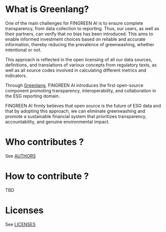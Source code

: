 # What is Greenlang?

One of the main challenges for FINGREEN AI is to ensure complete transparency, from data collection to reporting. Thus, our users, as well as their partners, can verify that no bias has been introduced. This aims to enable informed investment choices based on reliable and accurate information, thereby reducing the prevalence of greenwashing, whether intentional or not.

This approach is reflected in the open licensing of all our data sources, definitions, and translations of various concepts from regulatory texts, as well as all source codes involved in calculating different metrics and indicators.

Through [Greenlang](http://greenlang.fingreen.ai), FINGREEN AI introduces the first open-source component promoting transparency, interoperability, and collaboration in the ESG reporting domain.

FINGREEN AI firmly believes that open source is the future of ESG data and that by adopting this approach, we can eliminate greenwashing and promote a sustainable financial system that prioritizes transparency, accountability, and genuine environmental impact.

# Who contributes ?

See [AUTHORS](AUTHORS.rst)

# How to contribute ?

TBD

# Licenses

See [LICENSES](LICENSES.rst)
